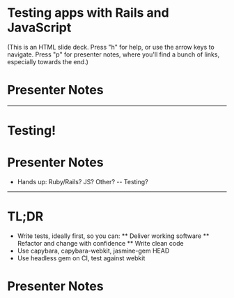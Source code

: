 # Testing apps with Rails and JavaScript

(This is an HTML slide deck. Press "h" for help, or use the arrow keys to navigate. Press "p" for presenter notes, where you'll find a bunch of links, especially towards the end.)


# Presenter Notes

---
# Testing!

# Presenter Notes

* Hands up: Ruby/Rails? JS? Other?  -- Testing?
---
# TL;DR

* Write tests, ideally first, so you can:
** Deliver working software
** Refactor and change with confidence
** Write clean code
* Use capybara, capybara-webkit, jasmine-gem HEAD
* Use headless gem on CI, test against webkit

# Presenter Notes

